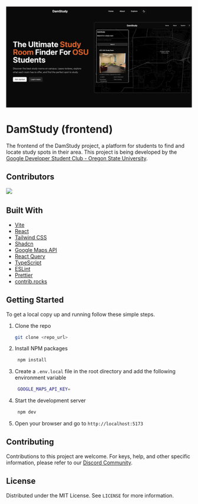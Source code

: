 [![DamStudy Preview](./preview.png)](https://damstudy.netlify.app/)

# DamStudy (frontend)

The frontend of the DamStudy project, a platform for students to find and locate study spots in their area. This project is being developed by the [Google Developer Student Club - Oregon State University](https://gdsc.community.dev/oregon-state-university-corvallis-united-states/).

## Contributors

<a href="https://github.com/GDSC-OregonState/DamStudy-Frontend/graphs/contributors">
  <img src="https://contrib.rocks/image?repo=GDSC-OregonState/DamStudy-Frontend" />
</a>

## Built With

- [Vite](https://vitejs.dev/)
- [React](https://reactjs.org/)
- [Tailwind CSS](https://tailwindcss.com/)
- [Shadcn](https://ui.shadcn.com/)
- [Google Maps API](https://developers.google.com/maps)
- [React Query](https://react-query.tanstack.com/)
- [TypeScript](https://www.typescriptlang.org/)
- [ESLint](https://eslint.org/)
- [Prettier](https://prettier.io/)
- [contrib.rocks](https://contrib.rocks)

## Getting Started

To get a local copy up and running follow these simple steps.

1. Clone the repo
   ```sh
   git clone <repo_url>
   ```
2. Install NPM packages
   ```sh
    npm install
   ```
3. Create a `.env.local` file in the root directory and add the following environment variable
   ```sh
    GOOGLE_MAPS_API_KEY=
   ```
4. Start the development server
   ```sh
    npm dev
   ```
5. Open your browser and go to `http://localhost:5173`

## Contributing

Contributions to this project are welcome. For keys, help, and other specific information, please refer to our [Discord Community](https://discord.gg/pYv3P9ZCbf).

## License

Distributed under the MIT License. See `LICENSE` for more information.
